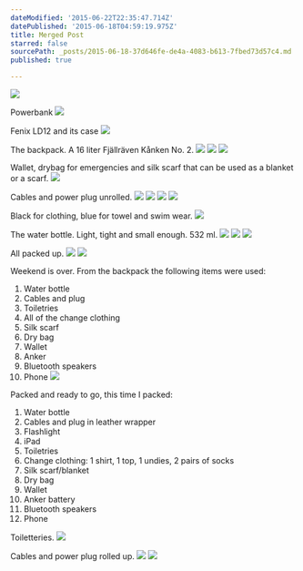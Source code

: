 ```yaml
---
dateModified: '2015-06-22T22:35:47.714Z'
datePublished: '2015-06-18T04:59:19.975Z'
title: Merged Post
starred: false
sourcePath: _posts/2015-06-18-37d646fe-de4a-4083-b613-7fbed73d57c4.md
published: true

---
```

![](https://the-grid-user-content.s3-us-west-2.amazonaws.com/97f95029-73c1-457a-a4dc-3a4d5e629b6e.jpg)

Powerbank
![](http://the-grid-user-content.s3-us-west-2.amazonaws.com/858ea323-acdc-42ac-8edf-59970230c37f.jpg)

Fenix LD12 and its case
![](http://the-grid-user-content.s3-us-west-2.amazonaws.com/9a8e6043-5dc5-4794-bff5-9e083dc64766.jpg)

The backpack. A 16 liter Fjällräven Kånken No. 2\. ![](http://the-grid-user-content.s3-us-west-2.amazonaws.com/5cf5fadb-6e96-4537-872f-9ee23cf3ea24.jpg)
![](https://the-grid-user-content.s3-us-west-2.amazonaws.com/a5959e5e-7658-4d29-8beb-6f92d9739f95.jpg)
![](https://the-grid-user-content.s3-us-west-2.amazonaws.com/52b16afb-bb3a-4f7d-a997-29a338b1ba41.jpg)

Wallet, drybag for emergencies and silk scarf that can be used as a blanket or a scarf.
![](http://the-grid-user-content.s3-us-west-2.amazonaws.com/9dde2201-21a1-4a76-bdb6-5c8aff071114.jpg)

Cables and power plug unrolled.
![](http://the-grid-user-content.s3-us-west-2.amazonaws.com/4c563502-e0dd-4dba-aca8-25fcdbb5df89.jpg)
![](https://the-grid-user-content.s3-us-west-2.amazonaws.com/e6f7f914-71bc-49d7-90e0-09d2d4437048.jpg)
![](https://the-grid-user-content.s3-us-west-2.amazonaws.com/c863f1a7-174d-4aa4-9a47-6b73558bb41d.jpg)
![](http://the-grid-user-content.s3-us-west-2.amazonaws.com/1a4ba579-a065-422f-9bd2-3e913c23c335.jpg)

Black for clothing, blue for towel and swim wear.
![](http://the-grid-user-content.s3-us-west-2.amazonaws.com/f89dd9ee-7323-4d76-af34-d41b4752feca.jpg)

The water bottle. Light, tight and small enough. 532 ml.
![](http://the-grid-user-content.s3-us-west-2.amazonaws.com/b4de4fc2-1297-46a5-9b89-9eaec9f12444.jpg)
![](https://the-grid-user-content.s3-us-west-2.amazonaws.com/c1bd31da-6df1-4641-80a3-a50ff857e8ef.jpg)
![](https://the-grid-user-content.s3-us-west-2.amazonaws.com/57909f23-1886-4b74-88e3-838347b0bf66.jpg)

All packed up.
![](http://the-grid-user-content.s3-us-west-2.amazonaws.com/359cbe10-3dde-47f1-a0ca-61e95a25f9bf.jpg)
![](http://the-grid-user-content.s3-us-west-2.amazonaws.com/0b60ba6c-f3d4-483f-aad2-2f294cb9bb27.jpg)

Weekend is over. From the backpack the following items were used:

1. Water bottle 
2. Cables and plug 
3. Toiletries
4. All of the change clothing 
5. Silk scarf 
6. Dry bag 
7. Wallet 
8. Anker 
9. Bluetooth speakers 
10. Phone ![](https://the-grid-user-content.s3-us-west-2.amazonaws.com/0140723e-30e8-4cfa-a62e-ef2f5fc337c5.jpg)

Packed and ready to go, this time I packed:

1. Water bottle
2. Cables and plug in leather wrapper 
3. Flashlight 
4. iPad 
5. Toiletries
6. Change clothing: 1 shirt, 1 top, 1 undies, 2 pairs of socks 
7. Silk scarf/blanket 
8. Dry bag 
9. Wallet 
10. Anker battery 
11. Bluetooth speakers 
12. Phone

Toiletteries.
![](http://the-grid-user-content.s3-us-west-2.amazonaws.com/1a56fb51-5c26-4117-8c80-8bedebd276ca.jpg)

Cables and power plug rolled up.
![](http://the-grid-user-content.s3-us-west-2.amazonaws.com/4ca60545-631e-4e1e-aa31-36d395490b91.jpg)
![](https://the-grid-user-content.s3-us-west-2.amazonaws.com/54c831b0-b3b8-42a6-be43-81fdbc76f7f7.jpg)